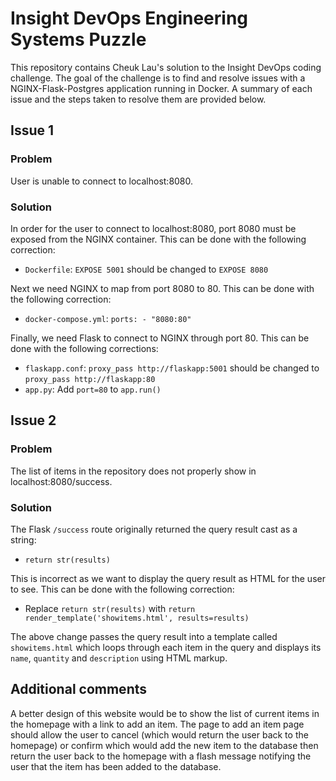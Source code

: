 # Insight DevOps Engineering Systems Puzzle

This repository contains Cheuk Lau's solution to the Insight DevOps coding challenge. The goal of the challenge is to find and resolve issues with a NGINX-Flask-Postgres application running in Docker. A summary of each issue and the steps taken to resolve them are provided below.

## Issue 1

### Problem

User is unable to connect to localhost:8080.

### Solution

In order for the user to connect to localhost:8080, port 8080 must be exposed from the NGINX container. This can be done with the following correction:

- `Dockerfile`: `EXPOSE 5001` should be changed to `EXPOSE 8080`

Next we need NGINX to map from port 8080 to 80. This can be done with the following correction:

- `docker-compose.yml`: `ports: - "8080:80"`

Finally, we need Flask to connect to NGINX through port 80. This can be done with the following corrections:

- `flaskapp.conf`: `proxy_pass http://flaskapp:5001` should be changed to `proxy_pass http://flaskapp:80`
- `app.py`: Add `port=80` to `app.run()`

## Issue 2

### Problem

The list of items in the repository does not properly show in localhost:8080/success.

### Solution

The Flask `/success` route originally returned the query result cast as a string:

- `return str(results)`

This is incorrect as we want to display the query result as HTML for the user to see. This can be done with the following correction:

- Replace `return str(results)` with `return render_template('showitems.html', results=results)`

The above change passes the query result into a template called `showitems.html` which loops through each item in the query and displays its `name`, `quantity` and `description` using HTML markup.

## Additional comments

A better design of this website would be to show the list of current items in the homepage with a link to add an item. The page to add an item page should allow the user to cancel (which would return the user back to the homepage) or confirm which would add the new item to the database then return the user back to the homepage with a flash message notifying the user that the item has been added to the database. 